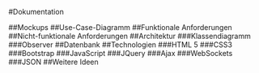 #Dokumentation





##Mockups
##Use-Case-Diagramm
##Funktionale Anforderungen
##Nicht-funktionale Anforderungen
##Architektur
###Klassendiagramm
###Observer
##Datenbank
##Technologien
###HTML 5
###CSS3
###Bootstrap
###JavaScript
###JQuery
###Ajax
###WebSockets
###JSON
##Weitere Ideen